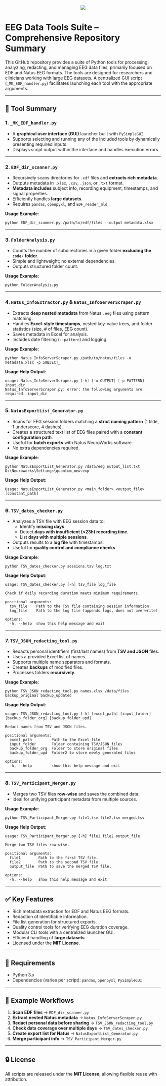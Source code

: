 <p align="center">
  <img src=https://github.com/mld-khaki/LHSC_UWO_BIDS_Toolbox/blob/main/natus-edf-tools/splash.png "Milad Khaki BIDS Tools"/>
</p>


# EEG Data Tools Suite – Comprehensive Repository Summary

This GitHub repository provides a suite of Python tools for processing, analyzing, redacting, and managing EEG data files, primarily focused on EDF and Natus EEG formats. The tools are designed for researchers and clinicians working with large EEG datasets. A centralized GUI script (`_MK_EDF_handler.py`) facilitates launching each tool with the appropriate arguments.

---

## 🧰 Tool Summary

### 1. `_MK_EDF_handler.py`
- A **graphical user interface (GUI)** launcher built with `PySimpleGUI`.
- Supports selecting and running any of the included tools by dynamically presenting required inputs.
- Displays script output within the interface and handles execution errors.

---

### 2. `EDF_dir_scanner.py`
- Recursively scans directories for `.edf` files and **extracts rich metadata**.
- Outputs metadata in `.xlsx`, `.csv`, `.json`, or `.txt` format.
- **Metadata includes** subject info, recording equipment, timestamps, and signal properties.
- Efficiently handles **large datasets**.
- Requires `pandas`, `openpyxl`, and `EDF_reader_mld`.

**Usage Example**:
```
python EDF_dir_scanner.py /path/to/edf/files --output metadata.xlsx
```

---

### 3. `FolderAnalysis.py`
- Counts the number of subdirectories in a given folder **excluding the `code/` folder**.
- Simple and lightweight; no external dependencies.
- Outputs structured folder count.

**Usage Example**:
```
python FolderAnalysis.py
```

---

### 4. `Natus_InfoExtractor.py` & `Natus_InfoServerScraper.py`
- Extracts **deep nested metadata** from Natus `.eeg` files using pattern matching.
- Handles **Excel-style timestamps**, nested key-value trees, and folder statistics (size, # of files, EEG count).
- Saves metadata in Excel for analysis.
- Includes date filtering (`--pattern`) and logging.

**Usage Example**:
```
python Natus_InfoServerScraper.py /path/to/natus/files -o metadata.xlsx -p SUBJECT_
```

**Usage Help Output**:
```
usage: Natus_InfoServerScraper.py [-h] [-o OUTPUT] [-p PATTERN] input_dir
Natus_InfoServerScraper.py: error: the following arguments are required: input_dir
```

---

### 5. `NatusExportList_Generator.py`
- Scans for EEG session folders matching a **strict naming pattern** (1 tilde, 1 underscore, 4 dashes).
- Creates a structured text list of EEG files paired with a **constant configuration path**.
- Useful for **batch exports** with Natus NeuroWorks software.
- No extra dependencies required.

**Usage Example**:
```
python NatusExportList_Generator.py /data/eeg output_list.txt D:\Neuroworks\Settings\quantum_new.exp
```

**Usage Help Output**:
```
Usage: NatusExportList_Generator.py <main_folder> <output_file> [constant_path]
```

---

### 6. `TSV_dates_checker.py`
- Analyzes a TSV file with EEG session data to:
  - Identify **missing days**.
  - Detect **days with insufficient (<23h) recording time**.
  - List **days with multiple sessions**.
- Outputs results to a **log file** with timestamps.
- Useful for **quality control and compliance checks**.

**Usage Example**:
```
python TSV_dates_checker.py sessions.tsv log.txt
```

**Usage Help Output**:
```
usage: TSV_dates_checker.py [-h] tsv_file log_file

Check if daily recording duration meets minimum requirements.

positional arguments:
  tsv_file    Path to the TSV file containing session information
  log_file    Path to the log file (appends logs, does not overwrite)

options:
  -h, --help  show this help message and exit
```

---

### 7. `TSV_JSON_redacting_tool.py`
- Redacts personal identifiers (first/last names) from **TSV and JSON** files.
- Uses a provided Excel list of names.
- Supports multiple name separators and formats.
- Creates **backups** of modified files.
- Processes folders **recursively**.

**Usage Example**:
```
python TSV_JSON_redacting_tool.py names.xlsx /data/files backup_original backup_updated
```

**Usage Help Output**:
```
usage: TSV_JSON_redacting_tool.py [-h] [excel_path] [input_folder] [backup_folder_org] [backup_folder_upd]

Redact names from TSV and JSON files.

positional arguments:
  excel_path         Path to the Excel file
  input_folder       Folder containing TSV/JSON files
  backup_folder_org  Folder to store original files
  backup_folder_upd  Folder2 to store newly generated files

options:
  -h, --help         show this help message and exit
```

---

### 8. `TSV_Participant_Merger.py`
- Merges two TSV files **row-wise** and saves the combined data.
- Ideal for unifying participant metadata from multiple sources.

**Usage Example**:
```
python TSV_Participant_Merger.py file1.tsv file2.tsv merged.tsv
```

**Usage Help Output**:
```
usage: TSV_Participant_Merger.py [-h] file1 file2 output_file

Merge two TSV files row-wise.

positional arguments:
  file1        Path to the first TSV file.
  file2        Path to the second TSV file.
  output_file  Path to save the merged TSV file.

options:
  -h, --help   show this help message and exit
```

---

## ✅ Key Features

- Rich metadata extraction for EDF and Natus EEG formats.
- Redaction of identifiable information.
- File list generation for structured exports.
- Quality control tools for verifying EEG duration coverage.
- Modular CLI tools with a centralized launcher GUI.
- Efficient handling of **large datasets**.
- Licensed under the **MIT License**.

---

## 🧪 Requirements

- Python 3.x
- Dependencies (varies per script): `pandas`, `openpyxl`, `PySimpleGUI`

---

## 🧭 Example Workflows

1. **Scan EDF files** → `EDF_dir_scanner.py`
2. **Extract nested Natus metadata** → `Natus_InfoServerScraper.py`
3. **Redact personal data before sharing** → `TSV_JSON_redacting_tool.py`
4. **Check data coverage over multiple days** → `TSV_dates_checker.py`
5. **Create export list for Natus** → `NatusExportList_Generator.py`
6. **Merge participant info** → `TSV_Participant_Merger.py`

---

## 🔒 License
All scripts are released under the **MIT License**, allowing flexible reuse with attribution.
